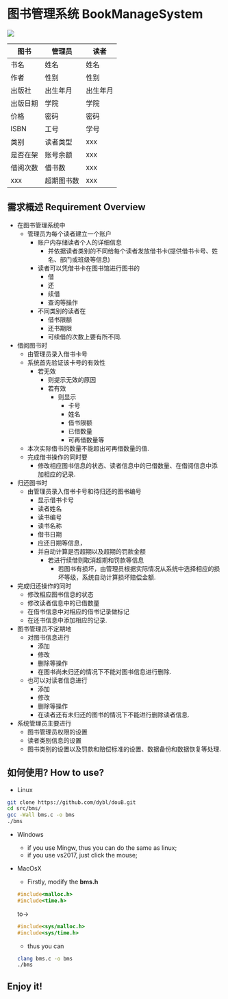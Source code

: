 # 图书管理系统 BookManageSystem

![](doc/5066495-e4ba4965def0caee.png)


图书 | 管理员 | 读者
| -- | -- | -- |
书名 | 姓名 | 姓名
作者 | 性别 | 性别
出版社 | 出生年月 | 出生年月
出版日期 | 学院 | 学院
价格 | 密码 | 密码
ISBN | 工号 | 学号
类别 | 读者类型	| xxx
是否在架 | 账号余额 | xxx
借阅次数 | 借书数 | xxx
xxx	| 超期图书数 | xxx


## 需求概述 Requirement Overview

- 在图书管理系统中
  - 管理员为每个读者建立一个账户
    - 账户内存储读者个人的详细信息
      - 并依据读者类别的不同给每个读者发放借书卡(提供借书卡号、姓名、部门或班级等信息)
    - 读者可以凭借书卡在图书馆进行图书的
      - 借
      - 还
      - 续借
      - 查询等操作
    - 不同类别的读者在
      - 借书限额
      - 还书期限
      - 可续借的次数上要有所不同.
- 借阅图书时
  - 由管理员录入借书卡号
  - 系统首先验证该卡号的有效性
    - 若无效
      - 则提示无效的原因
      - 若有效
        - 则显示
          - 卡号
          - 姓名
          - 借书限额
          - 已借数量
          - 可再借数量等
  - 本次实际借书的数量不能超出可再借数量的值.
  - 完成借书操作的同时要
    - 修改相应图书信息的状态、读者信息中的已借数量、在借阅信息中添加相应的记录.
- 归还图书时
  - 由管理员录入借书卡号和待归还的图书编号
    - 显示借书卡号
    - 读者姓名
    - 读书编号
    - 读书名称
    - 借书日期
    - 应还日期等信息，
    - 并自动计算是否超期以及超期的罚款金额
      - 若进行续借则取消超期和罚款等信息
        - 若图书有损坏，由管理员根据实际情况从系统中选择相应的损坏等级，系统自动计算损坏赔偿金额.
- 完成归还操作的同时
  - 修改相应图书信息的状态
  - 修改读者信息中的已借数量
  - 在借书信息中对相应的借书记录做标记
  - 在还书信息中添加相应的记录.
- 图书管理员不定期地
  - 对图书信息进行
    - 添加
    - 修改
    - 删除等操作
    - 在图书尚未归还的情况下不能对图书信息进行删除.
  - 也可以对读者信息进行
    - 添加
    - 修改
    - 删除等操作
    - 在读者还有未归还的图书的情况下不能进行删除读者信息.
- 系统管理员主要进行
  - 图书管理员权限的设置
  - 读者类别信息的设置
  - 图书类别的设置以及罚款和赔偿标准的设置、数据备份和数据恢复等处理.

## 如何使用? How to use?

- Linux
```bash
git clone https://github.com/dybl/douB.git
cd src/bms/
gcc -Wall bms.c -o bms
./bms
```
- Windows
  - if you use Mingw, thus you can do the same as linux;
  - if you use vs2017, just click the mouse;

- MacOsX
  - Firstly, modify the **bms.h** 
  ```c
  #include<malloc.h>
  #include<time.h>
  ```
  to->
  ```c
  #include<sys/malloc.h>
  #include<sys/time.h>
  ```
  - thus you can 
  ```bash
  clang bms.c -o bms
  ./bms
  ```

## Enjoy it!
